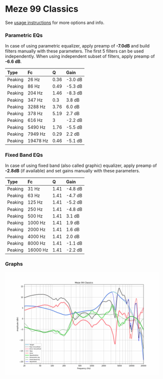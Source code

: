 # Meze 99 Classics
See [usage instructions](https://github.com/jaakkopasanen/AutoEq#usage) for more options and info.

### Parametric EQs
In case of using parametric equalizer, apply preamp of **-7.0dB** and build filters manually
with these parameters. The first 5 filters can be used independently.
When using independent subset of filters, apply preamp of **-6.6 dB**.

| Type    | Fc       |    Q | Gain    |
|:--------|:---------|:-----|:--------|
| Peaking | 26 Hz    | 0.36 | -3.0 dB |
| Peaking | 86 Hz    | 0.49 | -5.3 dB |
| Peaking | 204 Hz   | 1.46 | -8.3 dB |
| Peaking | 347 Hz   | 0.3  | 3.8 dB  |
| Peaking | 3288 Hz  | 3.76 | 6.0 dB  |
| Peaking | 378 Hz   | 5.19 | 2.7 dB  |
| Peaking | 616 Hz   | 3    | -2.2 dB |
| Peaking | 5490 Hz  | 1.76 | -5.5 dB |
| Peaking | 7949 Hz  | 0.29 | 2.2 dB  |
| Peaking | 19478 Hz | 0.46 | -5.1 dB |

### Fixed Band EQs
In case of using fixed band (also called graphic) equalizer, apply preamp of **-2.8dB**
(if available) and set gains manually with these parameters.

| Type    | Fc       |    Q | Gain    |
|:--------|:---------|:-----|:--------|
| Peaking | 31 Hz    | 1.41 | -4.8 dB |
| Peaking | 63 Hz    | 1.41 | -4.7 dB |
| Peaking | 125 Hz   | 1.41 | -5.2 dB |
| Peaking | 250 Hz   | 1.41 | -4.8 dB |
| Peaking | 500 Hz   | 1.41 | 3.1 dB  |
| Peaking | 1000 Hz  | 1.41 | 1.9 dB  |
| Peaking | 2000 Hz  | 1.41 | 1.6 dB  |
| Peaking | 4000 Hz  | 1.41 | 2.0 dB  |
| Peaking | 8000 Hz  | 1.41 | -1.1 dB |
| Peaking | 16000 Hz | 1.41 | -2.2 dB |

### Graphs
![](./Meze%2099%20Classics.png)